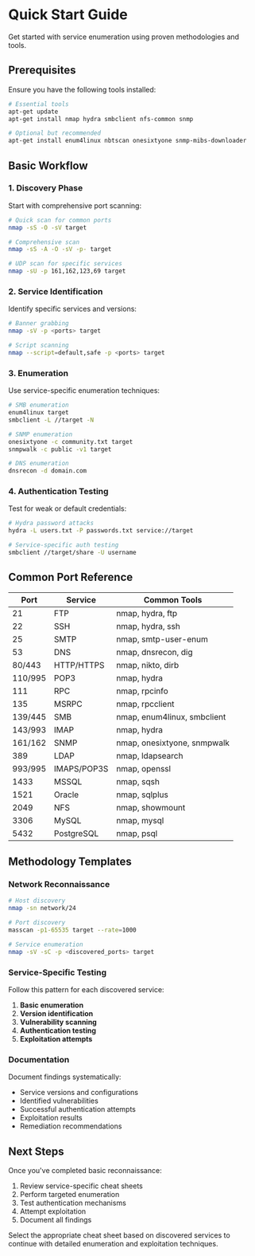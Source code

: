 # Quick Start Guide

Get started with service enumeration using proven methodologies and tools.

## Prerequisites

Ensure you have the following tools installed:

```bash
# Essential tools
apt-get update
apt-get install nmap hydra smbclient nfs-common snmp

# Optional but recommended
apt-get install enum4linux nbtscan onesixtyone snmp-mibs-downloader
```

## Basic Workflow

### 1. Discovery Phase

Start with comprehensive port scanning:

```bash
# Quick scan for common ports
nmap -sS -O -sV target

# Comprehensive scan
nmap -sS -A -O -sV -p- target

# UDP scan for specific services
nmap -sU -p 161,162,123,69 target
```

### 2. Service Identification

Identify specific services and versions:

```bash
# Banner grabbing
nmap -sV -p <ports> target

# Script scanning
nmap --script=default,safe -p <ports> target
```

### 3. Enumeration

Use service-specific enumeration techniques:

```bash
# SMB enumeration
enum4linux target
smbclient -L //target -N

# SNMP enumeration
onesixtyone -c community.txt target
snmpwalk -c public -v1 target

# DNS enumeration
dnsrecon -d domain.com
```

### 4. Authentication Testing

Test for weak or default credentials:

```bash
# Hydra password attacks
hydra -L users.txt -P passwords.txt service://target

# Service-specific auth testing
smbclient //target/share -U username
```

## Common Port Reference

| Port | Service | Common Tools |
|------|---------|--------------|
| 21 | FTP | nmap, hydra, ftp |
| 22 | SSH | nmap, hydra, ssh |
| 25 | SMTP | nmap, smtp-user-enum |
| 53 | DNS | nmap, dnsrecon, dig |
| 80/443 | HTTP/HTTPS | nmap, nikto, dirb |
| 110/995 | POP3 | nmap, hydra |
| 111 | RPC | nmap, rpcinfo |
| 135 | MSRPC | nmap, rpcclient |
| 139/445 | SMB | nmap, enum4linux, smbclient |
| 143/993 | IMAP | nmap, hydra |
| 161/162 | SNMP | nmap, onesixtyone, snmpwalk |
| 389 | LDAP | nmap, ldapsearch |
| 993/995 | IMAPS/POP3S | nmap, openssl |
| 1433 | MSSQL | nmap, sqsh |
| 1521 | Oracle | nmap, sqlplus |
| 2049 | NFS | nmap, showmount |
| 3306 | MySQL | nmap, mysql |
| 5432 | PostgreSQL | nmap, psql |

## Methodology Templates

### Network Reconnaissance

```bash
# Host discovery
nmap -sn network/24

# Port discovery
masscan -p1-65535 target --rate=1000

# Service enumeration
nmap -sV -sC -p <discovered_ports> target
```

### Service-Specific Testing

Follow this pattern for each discovered service:

1. **Basic enumeration**
2. **Version identification**
3. **Vulnerability scanning**
4. **Authentication testing**
5. **Exploitation attempts**

### Documentation

Document findings systematically:

- Service versions and configurations
- Identified vulnerabilities
- Successful authentication attempts
- Exploitation results
- Remediation recommendations

## Next Steps

Once you've completed basic reconnaissance:

1. Review service-specific cheat sheets
2. Perform targeted enumeration
3. Test authentication mechanisms
4. Attempt exploitation
5. Document all findings

Select the appropriate cheat sheet based on discovered services to continue with detailed enumeration and exploitation techniques.

